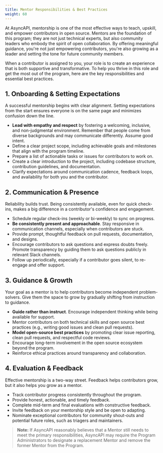 ```yaml
---
title: Mentor Responsibilities & Best Practices
weight: 60
---
```


At AsyncAPI, mentorship is one of the most effective ways to teach, upskill, and empower contributors in open source. Mentors are the foundation of this program; they are not just technical experts, but also community leaders who embody the spirit of open collaboration. By offering meaningful guidance, you're not just empowering contributors, you're also growing as a leader and setting the tone for future community members.

When a contributor is assigned to you, your role is to create an experience that is both supportive and transformative. To help you thrive in this role and get the most out of the program, here are the key responsibilities and essential best practices.

## 1. Onboarding & Setting Expectations

A successful mentorship begins with clear alignment. Setting expectations from the start ensures everyone is on the same page and minimizes confusion down the line.

- **Lead with empathy and respect** by fostering a welcoming, inclusive, and non-judgmental environment. Remember that people come from diverse backgrounds and may communicate differently. Assume good intent.  
- Define a clear project scope, including achievable goals and milestones that align with the program timeline.  
- Prepare a list of actionable tasks or issues for contributors to work on.  
- Create a clear introduction to the project, including codebase structure, contribution guidelines, and documentation.  
- Clarify expectations around communication cadence, feedback loops, and availability for both you and the contributor.  

## 2. Communication & Presence
Reliability builds trust. Being consistently available, even for quick check-ins, makes a big difference in a contributor's confidence and engagement.

- Schedule regular check-ins (weekly or bi-weekly) to sync on progress.  
- **Be consistently present and approachable**. Stay responsive in communication channels, especially when contributors are stuck.  
- Provide prompt, thoughtful feedback on pull requests, documentation, and designs.  
- Encourage contributors to ask questions and express doubts freely. Promote transparency by guiding them to ask questions publicly in relevant Slack channels.  
- Follow up periodically, especially if a contributor goes silent, to re-engage and offer support.  

## 3. Guidance & Growth
Your goal as a mentor is to help contributors become independent problem-solvers. Give them the space to grow by gradually shifting from instruction to guidance.

- **Guide rather than instruct**. Encourage independent thinking while being available for support.  
- Mentor contributors on both technical skills and open source best practices (e.g., writing good issues and clean pull requests).  
- **Model open-source best practices** by promoting clear issue reporting, clean pull requests, and respectful code reviews.  
- Encourage long-term involvement in the open source ecosystem beyond the program.  
- Reinforce ethical practices around transparency and collaboration.  

## 4. Evaluation & Feedback
Effective mentorship is a two-way street. Feedback helps contributors grow, but it also helps you grow as a mentor.

- Track contributor progress consistently throughout the program.  
- Provide honest, actionable, and timely feedback.  
- Complete mid-term and final evaluations with constructive feedback.  
- Invite feedback on your mentorship style and be open to adapting.  
- Nominate exceptional contributors for community shout-outs and potential future roles, such as triagers and maintainers. 


> **Note:** If AsyncAPI reasonably believes that a Mentor still needs to meet the primary responsibilities, AsyncAPI may require the Program Administrators to designate a replacement Mentor and remove the former Mentor from the Program.